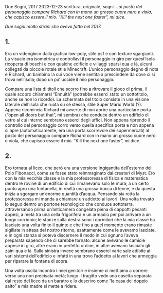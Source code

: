 <post-metadata>
  <post-title>Due Sogni, 2017</post-title>
  <post-date>2023-12-23</post-date>
  <last-update></last-update>
  <post-tags>scrittura, originale, sogni</post-tags>
  <post-excerpt>...<em>al posto del personaggio compare Richard con in mano un grosso cuore nero e viola, che capisco essere il mio. “Kill the next one faster”, mi dice.</em></post-excerpt>
</post-metadata>

_Due sogni molto strani che avevo fatto nel 2017._
## 1.

Era un videogioco dalla grafica low-poly, stile ps1 e con texture sgargianti. La visuale era isometrica e controllavi il personaggio in giro per quest’isola ricoperta di boschi e con qualche edificio e villaggi sparsi qua e là, alcuni collegati da piccole rotaie stile Minecraft. L’unico personaggio degno di nota è Richard, un bambino la cui voce viene sentita a prescindere da dove ci si trova nell’isola; dopo un po’ uccide il mio personaggio.

Compare una lista di titoli che scorro fino a ritrovare il gioco di prima, il quale scopro chiamarsi “Ennuità” (potrebbe esserci stato un sottotitolo, anche se non lo ricordo). La schermata del titolo consiste in una visione laterale dell’isola che ruota su sé stessa, stile Super Mario World (?). Appena ricomincia Richard mi avverte di non aprire una particolare porta (“open all doors but that”, mi sembra) che conduce dentro un edificio di vetro al cui interno sembrano esserci degli uffici. Non appena riprendo il controllo del personaggio corro verso quella specifica porta e non appena si apre (automaticamente, era una porta scorrevole dei supermercati) al posto del personaggio compare Richard con in mano un grosso cuore nero e viola, che capisco essere il mio. “Kill the next one faster”, mi dice.

## 2.

Ero tornata al liceo, che però era una versione ingigantita dell’esterno del Polo Fibonacci, come se fosse stato reimmaginato dai creatori di Myst. Ero con la mia vecchia classe e la mia professoressa di fisica e matematica dentro le rovine di un edificio di cui rimanevano solo le mura; a un certo punto apro una fontanella, in realtà una grossa bocca di leone, e da questa inizia a sgorgare un’enorme quantità d’acqua. Pensando sia rotta la professoressa mi manda a chiamare un addetto ai lavori. Una volta trovato lo seguo dentro un portone tecnologico che conduce sottoterra, attraversando prima un’anticamera congelata piena di cappotti pesanti appesi, a metà tra una cella frigorifera e un armadio per poi arrivare a un lungo corridoio; le stanze sulla destra sono i dormitori che la mia classe ha lasciato una volta finito il quinto e che fino a quel momento erano rimaste sigillate in attesa del nostro ritorno, esattamente come le avevamo lasciate, e in ogni stanza si poteva discernere il modo in cui ognuno l’aveva preparata sapendo che ci sarebbe tornato: alcune avevano le camicie appese in giro, altre erano in perfetto ordine, in altre avevano lasciato gli zaini qua e là. Sulla sinistra invece sembrano esserci varie sale adibite ai vari sistemi dell’edificio e infatti in una trovo l’addetto ai lavori che armeggia per riparare la fontana di sopra.

Una volta uscita incontro i miei genitori e insieme ci mettiamo a correre verso una non precisata metà; lungo il tragitto vedo una casetta separata dal resto del liceo da un baratro e lo descrivo come “la casa del doppio salto” e mia madre si mette a ridere.

